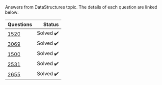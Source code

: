 Answers from DataStructures topic. The details of each question are linked below:

| Questions | Status                              |
|-----------|-----------------------------------------------------------------------------------------------:| 
| [1520](https://www.beecrowd.com.br/judge/en/problems/view/1520)      | Solved :heavy_check_mark:           |
| [3069](https://www.beecrowd.com.br/judge/en/problems/view/3069)      | Solved :heavy_check_mark:           |
| [1500](https://www.beecrowd.com.br/judge/en/problems/view/1500)      | Solved :heavy_check_mark:           |
| [2531](https://www.beecrowd.com.br/judge/en/problems/view/2531)      | Solved :heavy_check_mark:           |
| [2655](https://www.beecrowd.com.br/judge/en/problems/view/2655)      | Solved :heavy_check_mark:           |
